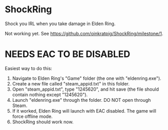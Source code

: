 # ShockRing

Shock you IRL when you take damage in Elden Ring.

Not working yet. See https://github.com/oinkratpig/ShockRing/milestone/1.

# NEEDS EAC TO BE DISABLED

Easiest way to do this:
1. Navigate to Elden Ring's "Game" folder (the one with "eldenring.exe").
2. Create a new file called "steam_appid.txt" in this folder.
3. Open "steam_appid.txt", type "1245620", and hit save (the file should contain nothing except "1245620").
4. Launch "eldenring.exe" through the folder. DO NOT open through Steam.
5. If it worked, Elden Ring will launch with EAC disabled. The game will force offline mode.
6. ShockRing should work now.
